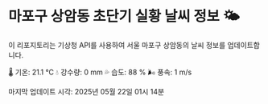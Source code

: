 
# 마포구 상암동 초단기 실황 날씨 정보 🌤️

이 리포지토리는 기상청 API를 사용하여 서울 마포구 상암동의 날씨 정보를 업데이트합니다. 

🌡️ 기온: 21.1 ℃
💧 강수량: 0 mm
💦 습도: 88 %
🌬️ 풍속: 1 m/s

마지막 업데이트 시각: 2025년 05월 22일 01시 14분    

